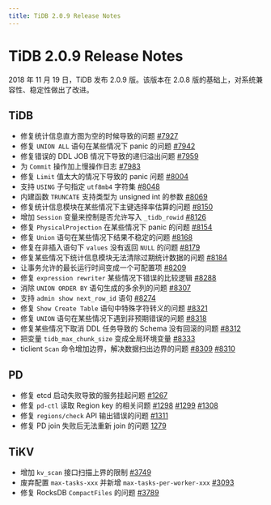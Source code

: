 ```yaml
---
title: TiDB 2.0.9 Release Notes
---
```


# TiDB 2.0.9 Release Notes

2018 年 11 月 19 日，TiDB 发布 2.0.9 版。该版本在 2.0.8 版的基础上，对系统兼容性、稳定性做出了改进。

## TiDB

- 修复统计信息直方图为空的时候导致的问题 [#7927](https://github.com/pingcap/tidb/pull/7927)
- 修复 `UNION ALL` 语句在某些情况下 panic 的问题 [#7942](https://github.com/pingcap/tidb/pull/7942)
- 修复错误的 DDL JOB 情况下导致的递归溢出问题 [#7959](https://github.com/pingcap/tidb/pull/7959)
- 为 `Commit` 操作加上慢操作日志 [#7983](https://github.com/pingcap/tidb/pull/7983)
- 修复 `Limit` 值太大的情况下导致的 panic 问题 [#8004](https://github.com/pingcap/tidb/pull/8004)
- 支持 `USING` 子句指定 `utf8mb4` 字符集 [#8048](https://github.com/pingcap/tidb/pull/8048)
- 内建函数 `TRUNCATE` 支持类型为 unsigned int 的参数 [#8069](https://github.com/pingcap/tidb/pull/8069)
- 修复统计信息模块在某些情况下主键选择率估算的问题 [#8150](https://github.com/pingcap/tidb/pull/8150)
- 增加 `Session` 变量来控制是否允许写入 `_tidb_rowid` [#8126](https://github.com/pingcap/tidb/pull/8126)
- 修复 `PhysicalProjection` 在某些情况下 panic 的问题 [#8154](https://github.com/pingcap/tidb/pull/8154)
- 修复 `Union` 语句在某些情况下结果不稳定的问题 [#8168](https://github.com/pingcap/tidb/pull/8168)
- 修复在非插入语句下 `values` 没有返回 `NULL` 的问题 [#8179](https://github.com/pingcap/tidb/pull/8179)
- 修复某些情况下统计信息模块无法清除过期统计数据的问题 [#8184](https://github.com/pingcap/tidb/pull/8184)
- 让事务允许的最长运行时间变成一个可配置项 [#8209](https://github.com/pingcap/tidb/pull/8209)
- 修复 `expression rewriter` 某些情况下错误的比较逻辑 [#8288](https://github.com/pingcap/tidb/pull/8288)
- 消除 `UNION ORDER BY` 语句生成的多余列的问题 [#8307](https://github.com/pingcap/tidb/pull/8307)
- 支持 `admin show next_row_id` 语句 [#8274](https://github.com/pingcap/tidb/pull/8274)
- 修复 `Show Create Table` 语句中特殊字符转义的问题 [#8321](https://github.com/pingcap/tidb/pull/8321)
- 修复 `UNION` 语句在某些情况下遇到非预期错误的问题 [#8318](https://github.com/pingcap/tidb/pull/8318)
- 修复某些情况下取消 DDL 任务导致的 Schema 没有回滚的问题 [#8312](https://github.com/pingcap/tidb/pull/8312)
- 把变量 `tidb_max_chunk_size` 变成全局环境变量 [#8333](https://github.com/pingcap/tidb/pull/8333)
- ticlient `Scan` 命令增加边界，解决数据扫出边界的问题 [#8309](https://github.com/pingcap/tidb/pull/8309) [#8310](https://github.com/pingcap/tidb/pull/8310)

## PD

- 修复 etcd 启动失败导致的服务挂起问题 [#1267](https://github.com/pingcap/pd/pull/1267)
- 修复 `pd-ctl` 读取 Region key 的相关问题 [#1298](https://github.com/pingcap/pd/pull/1298) [#1299](https://github.com/pingcap/pd/pull/1299) [#1308](https://github.com/pingcap/pd/pull/1308)
- 修复 `regions/check` API 输出错误的问题 [#1311](https://github.com/pingcap/pd/pull/1311)
- 修复 PD join 失败后无法重新 join 的问题 [1279](https://github.com/pingcap/pd/pull/1279)

## TiKV

- 增加 `kv_scan` 接口扫描上界的限制 [#3749](https://github.com/tikv/tikv/pull/3749)
- 废弃配置 `max-tasks-xxx` 并新增 `max-tasks-per-worker-xxx` [#3093](https://github.com/tikv/tikv/pull/3093)
- 修复 RocksDB `CompactFiles` 的问题 [#3789](https://github.com/tikv/tikv/pull/3789)
